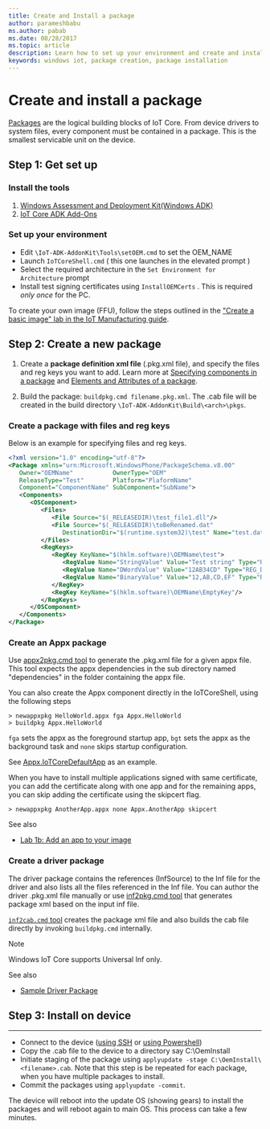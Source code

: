 ```yaml
---
title: Create and Install a package
author: parameshbabu
ms.author: pabab
ms.date: 08/28/2017
ms.topic: article
description: Learn how to set up your environment and create and install packages for Windows IoT Core.
keywords: windows iot, package creation, package installation
---
```


# Create and install a package
[Packages](https://docs.microsoft.com/windows-hardware/manufacture/iot/iot-core-manufacturing-guide#Packages) are the logical building blocks of IoT Core. From device drivers to system files, every component must be contained in a package. This is the smallest servicable unit on the device.

## Step 1: Get set up

### Install the tools

1. [Windows Assessment and Deployment Kit(Windows ADK)](https://developer.microsoft.com/windows/hardware/windows-assessment-deployment-kit#winADK)
2. [IoT Core ADK Add-Ons](https://github.com/ms-iot/iot-adk-addonkit/)

### Set up your environment

* Edit `\IoT-ADK-AddonKit\Tools\setOEM.cmd` to set the OEM_NAME
* Launch `IoTCoreShell.cmd` ( this one launches in the elevated prompt )
* Select the required architecture in the `Set Environment for Architecture` prompt
* Install test signing certificates using `InstallOEMCerts` . This is required *only once* for the PC.

To create your own image (FFU), follow the steps outlined in the ["Create a basic image" lab in the IoT Manufacturing guide](https://docs.microsoft.com/windows-hardware/manufacture/iot/create-a-basic-image).

## Step 2: Create a new package
1. Create a **package definition xml file** (.pkg.xml file), and specify the files and reg keys you want to add.
      Learn more at [Specifying components in a package](https://msdn.microsoft.com/en-us/library/dn789218) and [Elements and Attributes of a package](https://msdn.microsoft.com/en-us/library/dn756796).

2. Build the package: `buildpkg.cmd filename.pkg.xml`. The .cab file will be created in the build directory `\IoT-ADK-AddonKit\Build\<arch>\pkgs`.

### Create a package with files and reg keys
Below is an example for specifying files and reg keys.

```xml
<?xml version="1.0" encoding="utf-8"?>
<Package xmlns="urn:Microsoft.WindowsPhone/PackageSchema.v8.00"
   Owner="OEMName"           OwnerType="OEM"
   ReleaseType="Test"        Platform="PlaformName"
   Component="ComponentName" SubComponent="SubName">
   <Components>
      <OSComponent>
         <Files>
            <File Source="$(_RELEASEDIR)\test_file1.dll"/>
            <File Source="$(_RELEASEDIR)\toBeRenamed.dat"
               DestinationDir="$(runtime.system32)\test" Name="test.dat"/>
         </Files>
         <RegKeys>
            <RegKey KeyName="$(hklm.software)\OEMName\test">
               <RegValue Name="StringValue" Value="Test string" Type="REG_SZ"/>
               <RegValue Name="DWordValue" Value="12AB34CD" Type="REG_DWORD"/>
               <RegValue Name="BinaryValue" Value="12,AB,CD,EF" Type="REG_BINARY"/>
            </RegKey>
            <RegKey KeyName="$(hklm.software)\OEMName\EmptyKey"/>
         </RegKeys>
      </OSComponent>
   </Components>
</Package>
```

### Create an Appx package

Use [appx2pkg.cmd tool](https://github.com/ms-iot/iot-adk-addonkit/blob/master/Tools/appx2pkg.cmd) to generate the .pkg.xml file for a given appx file. This tool expects the appx dependencies in the sub directory named "dependencies" in the folder containing the appx file.

You can also create the Appx component directly in the IoTCoreShell, using the following steps

    > newappxpkg HelloWorld.appx fga Appx.HelloWorld
    > buildpkg Appx.HelloWorld

`fga` sets the appx as the foreground startup app, `bgt` sets the appx as the background task and `none` skips startup configuration.

See [Appx.IoTCoreDefaultApp](https://github.com/ms-iot/iot-adk-addonkit/blob/master/Source-arm/Packages/Appx.IoTCoreDefaultApp/) as an example.

When you have to install multiple applications signed with same certificate, you can add the certificate along with one app and for the remaining apps, you can skip adding the certificate using the skipcert flag.

    > newappxpkg AnotherApp.appx none Appx.AnotherApp skipcert

See also

* [Lab 1b: Add an app to your image](https://docs.microsoft.com/windows-hardware/manufacture/iot/deploy-your-app-with-a-standard-board)


### Create a driver package

The driver package contains the references (InfSource) to the Inf file for the driver and also lists all the files referenced in the Inf file. You can author the driver .pkg.xml file manually or use [inf2pkg.cmd tool](https://github.com/ms-iot/iot-adk-addonkit/blob/master/Tools/inf2pkg.cmd) that generates package xml based on the input inf file.

[`inf2cab.cmd` tool](https://github.com/ms-iot/iot-adk-addonkit/blob/master/Tools/inf2cab.cmd) creates the package xml file and also builds the cab file directly by invoking `buildpkg.cmd` internally.

> [!NOTE]
> Windows IoT Core supports Universal Inf only.

See also

* [Sample Driver Package](https://github.com/ms-iot/iot-adk-addonkit/blob/master/Source-arm/BSP/CustomRpi2/Packages/CustomRPi2.GPIO)

## Step 3: Install on device
---

* Connect to the device ([using SSH](../connect-your-device/SSH.md) or [using Powershell](../connect-your-device/powershell.md))
* Copy the <filename>.cab file to the device to a directory say C:\OemInstall
* Initiate staging of the package using `applyupdate -stage C:\OemInstall\<filename>.cab`. Note that this step is be repeated for each package, when you have multiple packages to install.
* Commit the packages using `applyupdate -commit`.

The device will reboot into the update OS (showing gears) to install the packages and will reboot again to main OS. This process can take a few minutes.
